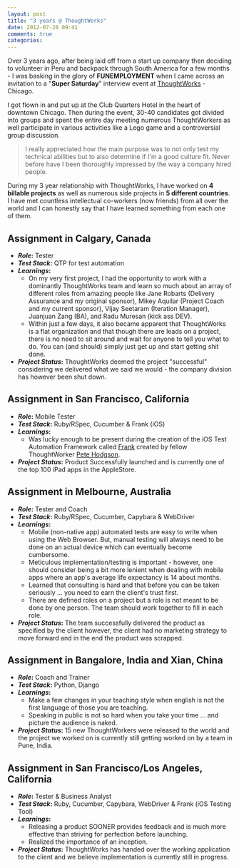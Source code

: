 ```yaml
---
layout: post
title: "3 years @ ThoughtWorks"
date: 2012-07-20 09:41
comments: true
categories: 
---
```


Over 3 years ago, after being laid off from a start up company then deciding to volunteer in Peru and backpack through South America for a few months - I was basking in the glory of **FUNEMPLOYMENT** when I came across an invitation to a "**Super Saturday**" interview event at [ThoughtWorks](https://www.thoughtworks.com) - Chicago. 

I got flown in and put up at the Club Quarters Hotel in the heart of downtown Chicago. Then during the event, 30-40 candidates got divided into groups and spent the entire day meeting numerous ThoughtWorkers as well participate in various activities like a Lego game and a controversial group discussion. 

> I really appreciated how the main purpose was to not only test my technical abilities but to also determine if I'm a good culture fit. Never before have I been thoroughly impressed by the way a company hired people. 

During my 3 year relationship with ThoughtWorks, I have worked on **4 billable projects** as well as numerous side projects in **5 different countries**. I have met countless intellectual co-workers (now friends) from all over the world and I can honestly say that I have learned something from each one of them. 

## Assignment in Calgary, Canada
* **_Role_:** Tester
* **_Test Stack_:** QTP for test automation
* **_Learnings_:**
	* On my very first project, I had the opportunity to work with a dominantly ThoughtWorks team and learn so much about an array of different roles from amazing people like Jane Robarts (Delivery Assurance and my original sponsor), Mikey Aquilar (Project Coach and my current sponsor), Vijay Seetaram (Iteration Manager), Juanjuan Zang (BA), and Radu Muresan (kick ass DEV). 
	* Within just a few days, it also became apparent that ThoughtWorks is a flat organization and that though there are leads on a project, there is no need to sit around and wait for anyone to tell you what to do. You can (and should) simply just get up and start getting shit done. 
* **_Project Status_:** ThoughtWorks deemed the project "successful" considering we delivered what we said we would - the company division has however been shut down.

## Assignment in San Francisco, California
* **_Role_:** Mobile Tester 
* **_Test Stack_:** Ruby/RSpec, Cucumber & Frank (iOS)
* **_Learnings_:**
	* Was lucky enough to be present during the creation of the iOS Test Automation Framework called [Frank](http://testingwithfrank.com/) created by fellow ThoughtWorker [Pete Hodgson](http://blog.thepete.net/).
* **_Project Status_:** Product Successfully launched and is currently one of the top 100 iPad apps in the AppleStore.

## Assignment in Melbourne, Australia
* **_Role_:** Tester and Coach
* **_Test Stack_:** Ruby/RSpec, Cucumber, Capybara & WebDriver
* **_Learnings_:**
	* Mobile (non-native app) automated tests are easy to write when using the Web Browser. But, manual testing will always need to be done on an actual device which can eventually become cumbersome. 
	* Meticulous implementation/testing is important - however, one should consider being a bit more lenient when dealing with mobile apps where an app's average life expectancy is 14 about months. 
	* Learned that consulting is hard and that before you can be taken seriously ... you need to earn the client's trust first.
	* There are defined roles on a project but a role is not meant to be done by one person. The team should work together to fill in each role.
* **_Project Status_:** The team successfully delivered the product as specified by the client however, the client had no marketing strategy to move forward and in the end the product was scrapped.

## Assignment in Bangalore, India and Xian, China
* **_Role_:** Coach and Trainer
* **_Test Stack_:** Python, Django
* **_Learnings_:**
	* Make a few changes in your teaching style when english is not the first language of those you are teaching.
	* Speaking in public is not so hard when you take your time ... and picture the audience is naked.
* **_Project Status_:** 15 new ThoughtWorkers were released to the world and the project we worked on is currently still getting worked on by a team in Pune, India.

## Assignment in San Francisco/Los Angeles, California
* **_Role_:** Tester & Business Analyst
* **_Test Stack_:** Ruby, Cucumber, Capybara, WebDriver & Frank (iOS Testing Tool)
* **_Learnings_:**
	* Releasing a product SOONER provides feedback and is much more effective than striving for perfection before launching.
	* Realized the importance of an inception.
* **_Project Status_:** ThoughtWorks has handed over the working application to the client and we believe implementation is currently still in progress.